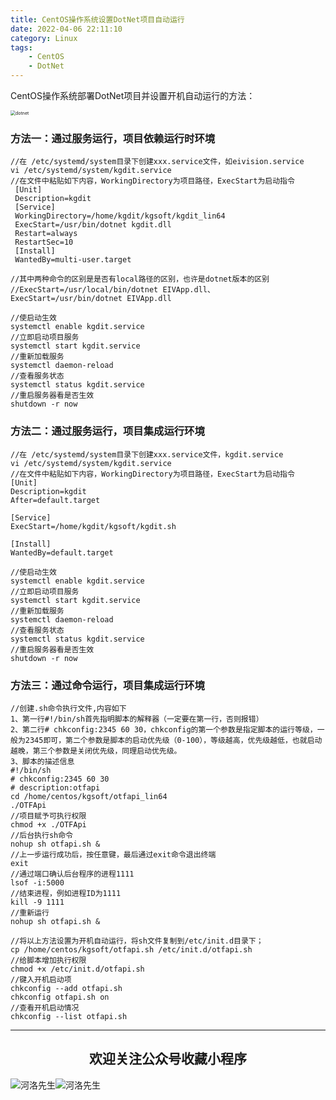 ```yaml
---
title: CentOS操作系统设置DotNet项目自动运行
date: 2022-04-06 22:11:10
category: Linux
tags: 
    - CentOS
    - DotNet
---
```


CentOS操作系统部署DotNet项目并设置开机自动运行的方法：

<img src="https://s2.loli.net/2022/06/06/7faubgJelkFACqx.jpg" alt="dotnet" style="zoom:50%;" />

### 方法一：通过服务运行，项目依赖运行时环境

```
//在 /etc/systemd/system目录下创建xxx.service文件，如eivision.service
vi /etc/systemd/system/kgdit.service
//在文件中粘贴如下内容，WorkingDirectory为项目路径，ExecStart为启动指令
 [Unit]
 Description=kgdit
 [Service]
 WorkingDirectory=/home/kgdit/kgsoft/kgdit_lin64
 ExecStart=/usr/bin/dotnet kgdit.dll
 Restart=always
 RestartSec=10
 [Install]
 WantedBy=multi-user.target

//其中两种命令的区别是是否有local路径的区别，也许是dotnet版本的区别
//ExecStart=/usr/local/bin/dotnet EIVApp.dll、ExecStart=/usr/bin/dotnet EIVApp.dll

//使启动生效
systemctl enable kgdit.service
//立即启动项目服务
systemctl start kgdit.service
//重新加载服务
systemctl daemon-reload
//查看服务状态
systemctl status kgdit.service
//重启服务器看是否生效
shutdown -r now
```

### 方法二：通过服务运行，项目集成运行环境

```
//在 /etc/systemd/system目录下创建xxx.service文件，kgdit.service
vi /etc/systemd/system/kgdit.service
//在文件中粘贴如下内容，WorkingDirectory为项目路径，ExecStart为启动指令
[Unit]
Description=kgdit
After=default.target

[Service]
ExecStart=/home/kgdit/kgsoft/kgdit.sh

[Install]
WantedBy=default.target

//使启动生效
systemctl enable kgdit.service
//立即启动项目服务
systemctl start kgdit.service
//重新加载服务
systemctl daemon-reload
//查看服务状态
systemctl status kgdit.service
//重启服务器看是否生效
shutdown -r now
```

<!--more-->

### 方法三：通过命令运行，项目集成运行环境

```
//创建.sh命令执行文件,内容如下
1、第一行#!/bin/sh首先指明脚本的解释器（一定要在第一行，否则报错）
2、第二行# chkconfig:2345 60 30，chkconfig的第一个参数是指定脚本的运行等级，一般为2345即可，第二个参数是脚本的启动优先级（0-100），等级越高，优先级越低，也就启动越晚，第三个参数是关闭优先级，同理启动优先级。
3、脚本的描述信息
#!/bin/sh
# chkconfig:2345 60 30
# description:otfapi
cd /home/centos/kgsoft/otfapi_lin64
./OTFApi
//项目赋予可执行权限
chmod +x ./OTFApi
//后台执行sh命令
nohup sh otfapi.sh &
//上一步运行成功后，按任意键，最后通过exit命令退出终端
exit
//通过端口确认后台程序的进程1111
lsof -i:5000
//结束进程，例如进程ID为1111
kill -9 1111
//重新运行
nohup sh otfapi.sh &

//将以上方法设置为开机自动运行，将sh文件复制到/etc/init.d目录下；
cp /home/centos/kgsoft/otfapi.sh /etc/init.d/otfapi.sh
//给脚本增加执行权限
chmod +x /etc/init.d/otfapi.sh
//键入开机启动项
chkconfig --add otfapi.sh
chkconfig otfapi.sh on
//查看开机启动情况
chkconfig --list otfapi.sh
```





---

## <center>欢迎关注公众号收藏小程序</center>

![河洛先生](https://s2.loli.net/2022/06/23/bYdtKDC2U5J7iWr.jpg)![河洛先生](https://s2.loli.net/2022/06/23/PlUgz5KSHm7OBke.jpg)
